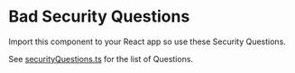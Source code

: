 # Bad Security Questions

Import this component to your React app so use these Security Questions.

See [securityQuestions.ts](https://github.com/DJSethDuncan/bad-security-questions/blob/main/securityQuestions.ts) for the list of Questions.
